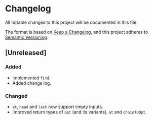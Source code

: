 # Changelog
All notable changes to this project will be documented in this file.

The format is based on [Keep a Changelog](https://keepachangelog.com/en/1.0.0/),
and this project adheres to [Semantic Versioning](https://semver.org/spec/v2.0.0.html).

## [Unreleased]
### Added
- Implemented `find`.
- Added change log.

### Changed
- `at`, `head` and `last` now support empty inputs.
- Improved return types of `opt` (and its variants), `at` and `chainToOpt`.
